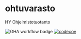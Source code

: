 # ohtuvarasto
HY Ohjelmistotuotanto 

![GHA workflow badge](https://github.com/HRemonen/ohtuvarasto/workflows/CI/badge.svg)
[![codecov](https://codecov.io/gh/HRemonen/ohtuvarasto/branch/main/graph/badge.svg?token=0MSN79TIJ3)](https://codecov.io/gh/HRemonen/ohtuvarasto)